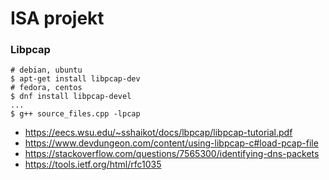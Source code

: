 # ISA projekt

### Libpcap
```
# debian, ubuntu
$ apt-get install libpcap-dev
# fedora, centos
$ dnf install libpcap-devel
...
$ g++ source_files.cpp -lpcap
```

- https://eecs.wsu.edu/~sshaikot/docs/lbpcap/libpcap-tutorial.pdf
- https://www.devdungeon.com/content/using-libpcap-c#load-pcap-file
- https://stackoverflow.com/questions/7565300/identifying-dns-packets
- https://tools.ietf.org/html/rfc1035
